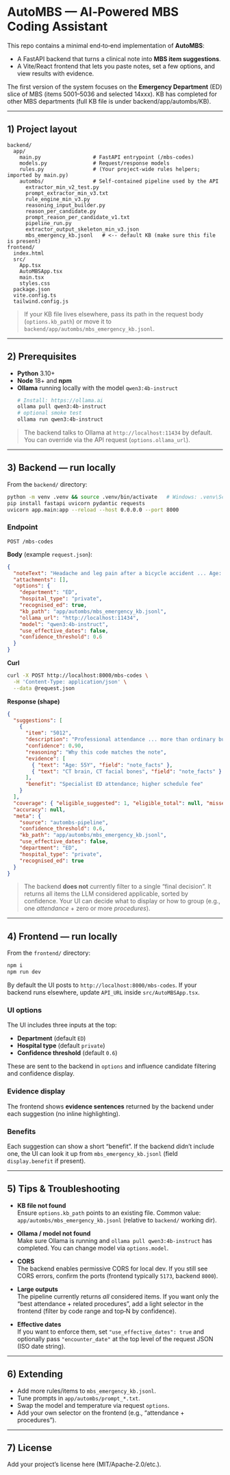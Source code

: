 # AutoMBS — AI‑Powered MBS Coding Assistant

This repo contains a minimal end‑to‑end implementation of **AutoMBS**:
- A FastAPI backend that turns a clinical note into **MBS item suggestions**.
- A Vite/React frontend that lets you paste notes, set a few options, and view results with evidence.

The first version of the system focuses on the **Emergency Department** (ED) slice of MBS (items 5001–5036 and selected 14xxx). KB has completed for other MBS departments (full KB file is under backend/app/autombs/KB).

---

## 1) Project layout

```
backend/
  app/
    main.py                 # FastAPI entrypoint (/mbs-codes)
    models.py               # Request/response models
    rules.py                # (Your project-wide rules helpers; imported by main.py)
    autombs/                # Self-contained pipeline used by the API
      extractor_min_v2_test.py
      prompt_extractor_min_v3.txt
      rule_engine_min_v3.py
      reasoning_input_builder.py
      reason_per_candidate.py
      prompt_reason_per_candidate_v1.txt
      pipeline_run.py
      extractor_output_skeleton_min_v3.json
      mbs_emergency_kb.jsonl   # <-- default KB (make sure this file is present)
frontend/
  index.html
  src/
    App.tsx
    AutoMBSApp.tsx
    main.tsx
    styles.css
  package.json
  vite.config.ts
  tailwind.config.js
```

> If your KB file lives elsewhere, pass its path in the request body (`options.kb_path`) or move it to `backend/app/autombs/mbs_emergency_kb.jsonl`.

---

## 2) Prerequisites

- **Python** 3.10+
- **Node** 18+ and **npm**
- **Ollama** running locally with the model `qwen3:4b-instruct`
  ```bash
  # Install: https://ollama.ai
  ollama pull qwen3:4b-instruct
  # optional smoke test
  ollama run qwen3:4b-instruct
  ```

> The backend talks to Ollama at `http://localhost:11434` by default. You can override via the API request (`options.ollama_url`).

---

## 3) Backend — run locally

From the `backend/` directory:

```bash
python -m venv .venv && source .venv/bin/activate   # Windows: .venv\Scripts\activate
pip install fastapi uvicorn pydantic requests
uvicorn app.main:app --reload --host 0.0.0.0 --port 8000
```

### Endpoint

`POST /mbs-codes`

**Body** (example `request.json`):

```json
{
  "noteText": "Headache and leg pain after a bicycle accident ... Age: 11Y",
  "attachments": [],
  "options": {
    "department": "ED",
    "hospital_type": "private",
    "recognised_ed": true,
    "kb_path": "app/autombs/mbs_emergency_kb.jsonl",
    "ollama_url": "http://localhost:11434",
    "model": "qwen3:4b-instruct",
    "use_effective_dates": false,
    "confidence_threshold": 0.6
  }
}
```

**Curl**

```bash
curl -X POST http://localhost:8000/mbs-codes \
  -H 'Content-Type: application/json' \
  --data @request.json
```

**Response (shape)**

```json
{
  "suggestions": [
    {
      "item": "5012",
      "description": "Professional attendance ... more than ordinary but not high",
      "confidence": 0.90,
      "reasoning": "Why this code matches the note",
      "evidence": [
        { "text": "Age: 55Y", "field": "note_facts" },
        { "text": "CT brain, CT facial bones", "field": "note_facts" }
      ],
      "benefit": "Specialist ED attendance; higher schedule fee"
    }
  ],
  "coverage": { "eligible_suggested": 1, "eligible_total": null, "missed": [] },
  "accuracy": null,
  "meta": {
    "source": "autombs-pipeline",
    "confidence_threshold": 0.6,
    "kb_path": "app/autombs/mbs_emergency_kb.jsonl",
    "use_effective_dates": false,
    "department": "ED",
    "hospital_type": "private",
    "recognised_ed": true
  }
}
```

> The backend **does not** currently filter to a single “final decision”. It returns all items the LLM considered applicable, sorted by confidence. Your UI can decide what to display or how to group (e.g., one *attendance* + zero or more *procedures*).

---

## 4) Frontend — run locally

From the `frontend/` directory:

```bash
npm i
npm run dev
```

By default the UI posts to `http://localhost:8000/mbs-codes`. If your backend runs elsewhere, update `API_URL` inside `src/AutoMBSApp.tsx`.

### UI options
The UI includes three inputs at the top:
- **Department** (default `ED`)
- **Hospital type** (default `private`)
- **Confidence threshold** (default `0.6`)

These are sent to the backend in `options` and influence candidate filtering and confidence display.

### Evidence display
The frontend shows **evidence sentences** returned by the backend under each suggestion (no inline highlighting).

### Benefits
Each suggestion can show a short “benefit”. If the backend didn’t include one, the UI can look it up from `mbs_emergency_kb.jsonl` (field `display.benefit` if present).

---

## 5) Tips & Troubleshooting

- **KB file not found**  
  Ensure `options.kb_path` points to an existing file. Common value:
  `app/autombs/mbs_emergency_kb.jsonl` (relative to `backend/` working dir).

- **Ollama / model not found**  
  Make sure Ollama is running and `ollama pull qwen3:4b-instruct` has completed.
  You can change model via `options.model`.

- **CORS**  
  The backend enables permissive CORS for local dev. If you still see CORS errors, confirm the ports (frontend typically `5173`, backend `8000`).

- **Large outputs**  
  The pipeline currently returns *all* considered items. If you want only the “best attendance + related procedures”, add a light selector in the frontend (filter by code range and top‑N by confidence).

- **Effective dates**  
  If you want to enforce them, set `"use_effective_dates": true` and optionally pass `"encounter_date"` at the top level of the request JSON (ISO date string).

---

## 6) Extending

- Add more rules/items to `mbs_emergency_kb.jsonl`.
- Tune prompts in `app/autombs/prompt_*.txt`.
- Swap the model and temperature via request `options`.
- Add your own selector on the frontend (e.g., “attendance + procedures”).

---

## 7) License

Add your project’s license here (MIT/Apache-2.0/etc.).
